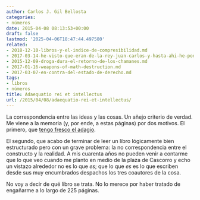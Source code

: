 ```yaml
---
author: Carlos J. Gil Bellosta
categories:
- números
date: 2015-04-08 08:13:53+00:00
draft: false
lastmod: '2025-04-06T18:47:44.497580'
related:
- 2018-12-10-libros-y-el-indice-de-compresibilidad.md
- 2017-03-14-he-visto-que-eran-de-la-rey-juan-carlos-y-hasta-ahi-he-podido-leer.md
- 2015-12-09-droga-dura-el-retorno-de-los-chamanes.md
- 2017-01-16-weapons-of-math-destruction.md
- 2017-03-07-en-contra-del-estado-de-derecho.md
tags:
- libros
- números
title: Adaequatio rei et intellectus
url: /2015/04/08/adaequatio-rei-et-intellectus/
---
```


La correspondencia entre las ideas y las cosas. Un añejo criterio de verdad. Me viene a la memoria (y, por ende, a estas páginas) por dos motivos. El primero, que [tengo fresco el adagio](http://www.datanalytics.com/2015/03/04/adaequatio-rei-et-analysis/).

El segundo, que acabo de terminar de leer un libro lógicamente bien estructurado pero con un grave problema: la no correspondencia entre el constructo y la realidad. A mis cuarenta años no pueden venir a contarme que lo que veo cuando me planto en medio de la plaza de Cascorro y echo un vistazo alrededor no es lo que _es_; que lo que _es_ es lo que escriben desde sus muy encumbrados despachos los tres coautores de la cosa.

No voy a decir de qué libro se trata. No lo merece por haber tratado de engañarme a lo largo de 225 páginas.